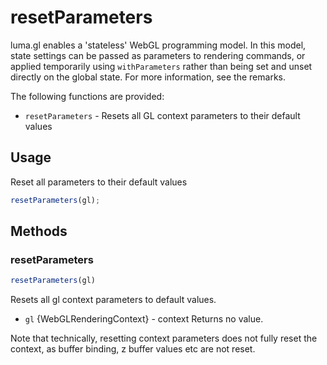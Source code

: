 # resetParameters

luma.gl enables a 'stateless' WebGL programming model. In this model, state settings can be passed as parameters to rendering commands, or applied temporarily using `withParameters` rather than being set and unset directly on the global state. For more information, see the remarks.

The following functions are provided:
* `resetParameters` - Resets all GL context parameters to their default values


## Usage

Reset all parameters to their default values
```js
resetParameters(gl);
```

## Methods

### resetParameters

```js
resetParameters(gl)
```
Resets all gl context parameters to default values.

* `gl` {WebGLRenderingContext} - context
Returns no value.

Note that technically, resetting context parameters does not fully reset the context, as buffer binding, z buffer values etc are not reset.
